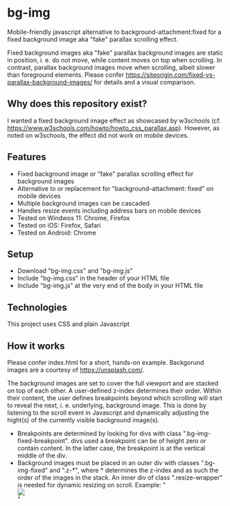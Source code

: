# bg-img
Mobile-friendly javascript alternative to background-attachment:fixed for a fixed background image aka "fake" parallax scrolling effect.

Fixed background images aka "fake" parallax background images are static in position, i. e. do not move, while content moves on top when scrolling. In contrast, parallax background images move when scrolling, albeit slower than foreground elements. Please confer https://siteorigin.com/fixed-vs-parallax-background-images/ for details and a visual comparison.

## Why does this repository exist?
I wanted a fixed background image effect as showcased by w3schools (cf. https://www.w3schools.com/howto/howto_css_parallax.asp). However, as noted on w3schools, the effect did not work on mobile devices.

## Features
* Fixed background image or "fake" parallax scrolling effect for background images
* Alternative to or replacement for "background-attachment: fixed" on mobile devices
* Multiple background images can be cascaded
* Handles resize events including address bars on mobile devices 
* Tested on Windwos 11: Chrome, Firefox
* Tested on iOS: Firefox, Safari
* Tested on Android: Chrome

## Setup
* Download "bg-img.css" and "bg-img.js"
* Include "bg-img.css" in the header of your HTML file
* Include "bg-img.js" at the very end of the body in your HTML file

## Technologies
This project uses CSS and plain Javascript

## How it works
Please confer index.html for a short, hands-on example. Backgorund images are a courtesy  of https://unsplash.com/.

The background images are set to cover the full viewport and are stacked on top of each other. A user-defined z-index determines their order. Within their content, the user defines breakpoints beyond which scrolling will start to reveal the next, i. e. underlying, background image. This is done by listening to the scroll event in Javascript and dynamically adjusting the hight(s) of the currently visible background image(s).

* Breakpoints are determined by looking for divs with class ".bg-img-fixed-breakpoint". divs used a breakpoint can be of height zero or contain content. In the latter case, the breakpoint is at the vertical middle of the div.
* Background images must be placed in an outer div with classes ".bg-img-fixed" and ".z-\*", where \* determines the z-index and as such the order of the images in the stack. An inner div of class ".resize-wrapper" is needed for dynamic resizing on scroll. Example: "<div class="bg-img-fixed z-1"><div class="resize-wrapper"><img src="..."></div></div>"

